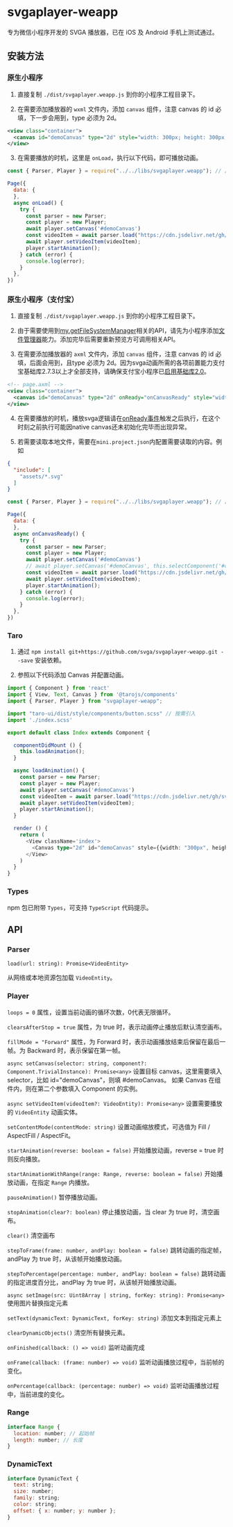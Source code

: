 # svgaplayer-weapp

专为微信小程序开发的 SVGA 播放器，已在 iOS 及 Android 手机上测试通过。
## 安装方法

### 原生小程序

1. 直接复制 `./dist/svgaplayer.weapp.js` 到你的小程序工程目录下。

2. 在需要添加播放器的 `wxml` 文件内，添加 `canvas` 组件，注意 canvas 的 id 必填，下一步会用到，type 必须为 2d。

```xml
<view class="container">
  <canvas id="demoCanvas" type="2d" style="width: 300px; height: 300px; background-color: black"></canvas>
</view>
```

3. 在需要播放的时机，这里是 `onLoad`，执行以下代码，即可播放动画。

```js
const { Parser, Player } = require("../../libs/svgaplayer.weapp"); // 此处替换为 svgaplayer.weapp.js 放置位置

Page({
  data: {
  },
  async onLoad() {
    try {
      const parser = new Parser;
      const player = new Player;
      await player.setCanvas('#demoCanvas')
      const videoItem = await parser.load("https://cdn.jsdelivr.net/gh/svga/SVGA-Samples@master/angel.svga");
      await player.setVideoItem(videoItem);
      player.startAnimation();
    } catch (error) {
      console.log(error);
    }
  },
})
```

### 原生小程序（支付宝）
1. 直接复制 `./dist/svgaplayer.weapp.js` 到你的小程序工程目录下。

2. 由于需要使用到[my.getFileSystemManager](https://opendocs.alipay.com/mini/api/0226oc)相关的API，请先为小程序添加[文件管理器](https://opendocs.alipay.com/mini/introduce/022rw2#%E6%B7%BB%E5%8A%A0%E8%83%BD%E5%8A%9B)能力。添加完毕后需要重新预览方可调用相关API。

3. 在需要添加播放器的 `axml` 文件内，添加 `canvas` 组件，注意 canvas 的 id 必填，后面会用到，且type 必须为 2d。因为svga动画所需的各项前置能力支付宝基础库2.7.3以上才全部支持，请确保支付宝小程序已[启用基础库2.0](https://opendocs.alipay.com/mini/framework/lib-upgrade-v2)。

```xml
<!-- page.axml -->
<view class="container">
  <canvas id="demoCanvas" type="2d" onReady="onCanvasReady" style="width: 300px; height: 300px; background-color: black"></canvas>
</view>
```

4. 在需要播放的时机，播放svga逻辑请在[onReady事件](https://opendocs.alipay.com/mini/component/canvas)触发之后执行，在这个时刻之前执行可能因native canvas还未初始化完毕而出现异常。

5. 若需要读取本地文件，需要在`mini.project.json`内配置需要读取的内容。例如
```json
{
  "include": [
    "assets/*.svg"
  ]
}
```

```js
const { Parser, Player } = require("../../libs/svgaplayer.weapp"); // 此处替换为 svgaplayer.weapp.js 放置位置

Page({
  data: {
  },
  async onCanvasReady() {
    try {
      const parser = new Parser;
      const player = new Player;
      await player.setCanvas('#demoCanvas')
      // await player.setCanvas('#demoCanvas', this.selectComponent('#component_id'))
      const videoItem = await parser.load("https://cdn.jsdelivr.net/gh/svga/SVGA-Samples@master/angel.svga");
      await player.setVideoItem(videoItem);
      player.startAnimation();
    } catch (error) {
      console.log(error);
    }
  },
})
```

### Taro

1. 通过 `npm install git+https://github.com/svga/svgaplayer-weapp.git --save` 安装依赖。

2. 参照以下代码添加 Canvas 并配置动画。

```typescript
import { Component } from 'react'
import { View, Text, Canvas } from '@tarojs/components'
import { Parser, Player } from "svgaplayer-weapp";

import "taro-ui/dist/style/components/button.scss" // 按需引入
import './index.scss'

export default class Index extends Component {

  componentDidMount () {
    this.loadAnimation();
  }

  async loadAnimation() {
    const parser = new Parser;
    const player = new Player;
    await player.setCanvas('#demoCanvas')
    const videoItem = await parser.load("https://cdn.jsdelivr.net/gh/svga/SVGA-Samples@master/angel.svga");
    await player.setVideoItem(videoItem);
    player.startAnimation();
  }

  render () {
    return (
      <View className='index'>
        <Canvas type="2d" id="demoCanvas" style={{width: "300px", height: "300px", backgroundColor: "black"}} />
      </View>
    )
  }
}
```

### Types

npm 包已附带 `Types`，可支持 `TypeScript` 代码提示。

## API

### Parser

`load(url: string): Promise<VideoEntity>`

从网络或本地资源包加载 `VideoEntity`。

### Player

`loops = 0`
属性，设置当前动画的循环次数，0代表无限循环。

`clearsAfterStop = true`
属性，为 true 时，表示动画停止播放后默认清空画布。

`fillMode = "Forward"`
属性，为 Forward 时，表示动画播放结束后保留在最后一帧。为 Backward 时，表示保留在第一帧。

`async setCanvas(selector: string, component?: Component.TrivialInstance): Promise<any>`
设置目标 canvas，这里需要填入 selector，比如 id="demoCanvas"，则填 #demoCanvas。
如果 Canvas 在组件内，则在第二个参数填入 Component 的实例。

`async setVideoItem(videoItem?: VideoEntity): Promise<any>`
设置需要播放的 `VideoEntity` 动画实体。

`setContentMode(contentMode: string)`
设置动画缩放模式，可选值为 Fill / AspectFill / AspectFit。

`startAnimation(reverse: boolean = false)`
开始播放动画，reverse = true 时则反向播放。

`startAnimationWithRange(range: Range, reverse: boolean = false)`
开始播放动画，在指定 `Range` 内播放。

`pauseAnimation()`
暂停播放动画。

`stopAnimation(clear?: boolean)`
停止播放动画，当 clear 为 true 时，清空画布。

`clear()`
清空画布

`stepToFrame(frame: number, andPlay: boolean = false)`
跳转动画的指定帧，andPlay 为 true 时，从该帧开始播放动画。

`stepToPercentage(percentage: number, andPlay: boolean = false)`
跳转动画的指定进度百分比，andPlay 为 true 时，从该帧开始播放动画。

`async setImage(src: Uint8Array | string, forKey: string): Promise<any>`
使用图片替换指定元素

`setText(dynamicText: DynamicText, forKey: string)`
添加文本到指定元素上

`clearDynamicObjects()`
清空所有替换元素。

`onFinished(callback: () => void)`
监听动画完成

`onFrame(callback: (frame: number) => void)`
监听动画播放过程中，当前帧的变化。

`onPercentage(callback: (percentage: number) => void)`
监听动画播放过程中，当前进度的变化。

### Range

```js
interface Range {
  location: number; // 起始帧
  length: number; // 长度
}
```

### DynamicText

```js
interface DynamicText {
  text: string;
  size: number;
  family: string;
  color: string;
  offset: { x: number; y: number };
}
```
